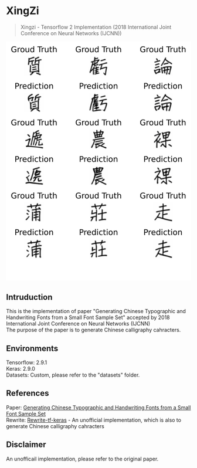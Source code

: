 # XingZi
> Xingzi - Tensorflow 2 Implementation (2018 International Joint Conference on Neural Networks (IJCNN))    

![output](./output.jpg)

## Intruduction
This is the implementation of paper "Generating Chinese Typographic and Handwriting Fonts from a Small Font Sample Set" accepted by 2018 International Joint Conference on Neural Networks (IJCNN)  
The purpose of the paper is to generate Chinese calligraphy cahracters.

## Environments
Tensorflow: 2.9.1  
Keras: 2.9.0  
Datasets: Custom, please refer to the "datasets" folder.  

## References
Paper: [Generating Chinese Typographic and Handwriting Fonts from a Small Font Sample Set](https://ieeexplore.ieee.org/document/8489500)  
Rewrite: [Rewrite-tf-keras](https://github.com/huangxinping/Rewrite-tf-keras) - An unofficial implementation, which is also to generate Chinese calligraphy cahracters    

## Disclaimer
An unofficail implementation, please refer to the original paper.  
